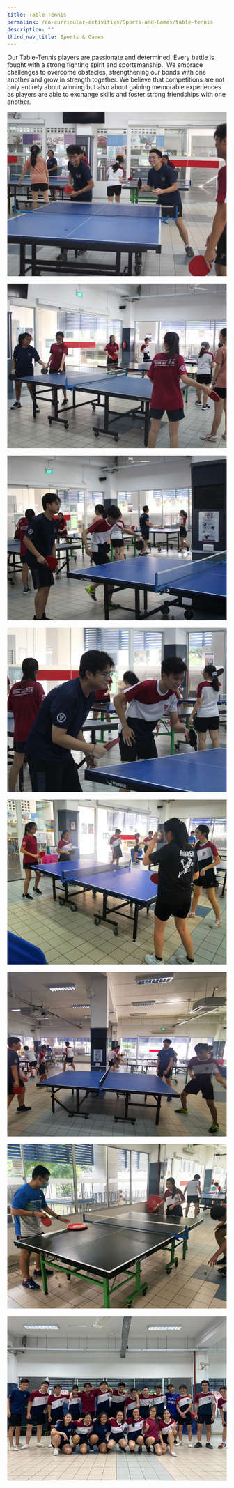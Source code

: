 ```yaml
---
title: Table Tennis
permalink: /co-curricular-activities/Sports-and-Games/table-tennis
description: ""
third_nav_title: Sports & Games
---
```

Our Table-Tennis players are passionate and determined. Every battle is fought with a strong fighting spirit and sportsmanship.  We embrace challenges to overcome obstacles, strengthening our bonds with one another and grow in strength together. We believe that competitions are not only entirely about winning but also about gaining memorable experiences as players are able to exchange skills and foster strong friendships with one another.

![](/images/TMJC-StudentDevelopment_CCA_TableTennis_01.jpeg)

![](/images/TMJC-StudentDevelopment_CCA_TableTennis_02.jpeg)

![](/images/TMJC-StudentDevelopment_CCA_TableTennis_03.jpeg)

![](/images/TMJC-StudentDevelopment_CCA_TableTennis_04.jpeg)

![](/images/TMJC-StudentDevelopment_CCA_TableTennis_05.jpeg)

![](/images/TMJC-StudentDevelopment_CCA_TableTennis_06.jpeg)

![](/images/TMJC-StudentDevelopment_CCA_TableTennis_07.jpeg)

![](/images/TMJC-StudentDevelopment_CCA_TableTennis_08.jpeg)

